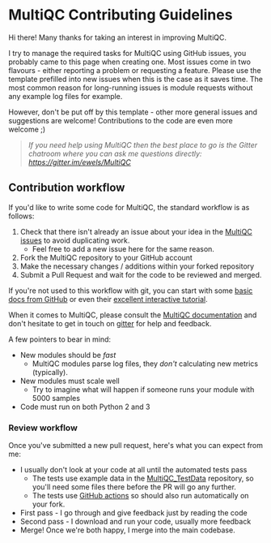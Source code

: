 # MultiQC Contributing Guidelines

Hi there! Many thanks for taking an interest in improving MultiQC.

I try to manage the required tasks for MultiQC using GitHub issues, you probably came to this page when creating one. Most issues come in two flavours - either reporting a problem or requesting a feature. Please use the template prefilled into new issues when this is the case as it saves time. The most common reason for long-running issues is module requests without any example log files for example.

However, don't be put off by this template - other more general issues and suggestions are welcome! Contributions to the code are even more welcome ;)

> _If you need help using MultiQC then the best place to go is the Gitter chatroom where you can ask me questions directly: https://gitter.im/ewels/MultiQC_

## Contribution workflow
If you'd like to write some code for MultiQC, the standard workflow
is as follows:

1. Check that there isn't already an issue about your idea in the
   [MultiQC issues](https://github.com/ewels/MultiQC/issues) to avoid
   duplicating work.
    * Feel free to add a new issue here for the same reason.
2. Fork the MultiQC repository to your GitHub account
3. Make the necessary changes / additions within your forked repository
4. Submit a Pull Request and wait for the code to be reviewed and merged.

If you're not used to this workflow with git, you can start with some [basic docs from GitHub](https://help.github.com/articles/fork-a-repo/) or even their [excellent interactive tutorial](https://try.github.io/).

When it comes to MultiQC, please consult the [MultiQC documentation](http://multiqc.info/docs/) and don't hesitate to get in touch on [gitter](https://gitter.im/ewels/MultiQC) for help and feedback.

A few pointers to bear in mind:

* New modules should be _fast_
    * MultiQC modules parse log files, they _don't_ calculating new metrics (typically).
* New modules must scale well
    * Try to imagine what will happen if someone runs your module with 5000 samples
* Code must run on both Python 2 and 3

### Review workflow
Once you've submitted a new pull request, here's what you can expect from me:

* I usually don't look at your code at all until the automated tests pass
   * The tests use example data in the [MultiQC_TestData](https://github.com/ewels/MultiQC_TestData) repository, so you'll need some files there before the PR will go any further.
   * The tests use [GitHub actions](https://github.com/features/actions) so should also run automatically on your fork.
* First pass - I go through and give feedback just by reading the code
* Second pass - I download and run your code, usually more feedback
* Merge! Once we're both happy, I merge into the main codebase.
